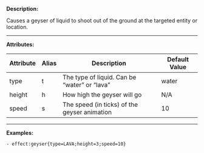 **Description:** 

Causes a geyser of liquid to shoot out of the ground at the targeted entity or location.

---

**Attributes:**

| Attribute | Alias  | Description  | Default Value |
| --------- | ------ | ------------------------------------------------- | ------------- |
| type  | t  | The type of liquid. Can be “water” or “lava”  | water |
| height| h  | How high the geyser will go   | N/A   |
| speed | s  | The speed (in ticks) of the geyser animation  | 10|

---

**Examples:**

```
- effect:geyser{type=LAVA;height=3;speed=10}
```
